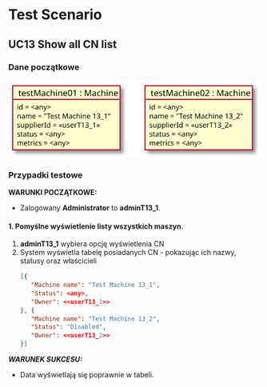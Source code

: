 # Test Scenario

## UC13 Show all CN list

### Dane początkowe

![model](data/T11_in.svg)

### Przypadki testowe

__WARUNKI POCZĄTKOWE:__ 

- Zalogowany __Administrator__ to __adminT13_1__.

#### 1. Pomyślne wyświetlenie listy wszystkich maszyn.

1. __adminT13_1__ wybiera opcję wyświetlenia CN
2. System wyświetla tabelę posiadanych CN - pokazując ich nazwy, statusy oraz właścicieli
    ```json
    [{
       "Machine name": "Test Machine 13_1",
       "Status": <any>,
       "Owner": <<userT13_1>>
    }, {
       "Machine name": "Test Machine 13_2",
       "Status": "Disabled",
       "Owner": <<userT13_2>>
    }]
    ```

___WARUNEK SUKCESU:___

- Data wyświetlają się poprawnie w tabeli.